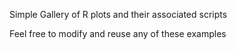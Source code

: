 Simple Gallery of R plots and their associated scripts

Feel free to modify and reuse any of these examples